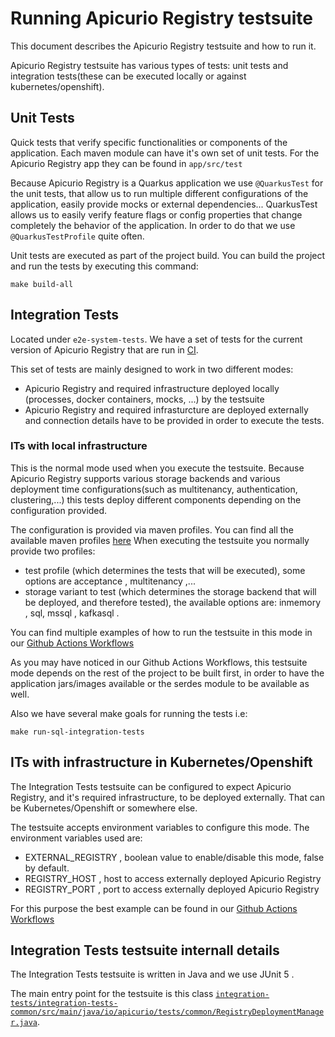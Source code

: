 # Running Apicurio Registry testsuite

This document describes the Apicurio Registry testsuite and how to run it.

Apicurio Registry testsuite has various types of tests: unit tests and integration tests(these can be executed locally or against kubernetes/openshift).

## Unit Tests

Quick tests that verify specific functionalities or components of the application. Each maven module can have it's own set of unit tests.
For the Apicurio Registry app they can be found in `app/src/test`

Because Apicurio Registry is a Quarkus application we use `@QuarkusTest` for the unit tests, that allow us to run multiple different configurations of 
the application, easily provide mocks or external dependencies... QuarkusTest allows us to easily verify feature flags or config properties that change completely the behavior of the application. In order to do that we use `@QuarkusTestProfile` quite often.

Unit tests are executed as part of the project build. You can build the project and run the tests by executing this command:
```
make build-all
```

## Integration Tests

Located under `e2e-system-tests`. We have a set of tests for the current version of Apicurio Registry that are run in [CI](.github/workflows/integration-tests.yaml).

This set of tests are mainly designed to work in two different modes:

+ Apicurio Registry and required infrastructure deployed locally (processes, docker containers, mocks, ...) by the testsuite
+ Apicurio Registry and required infrasturcture are deployed externally and connection details have to be provided in order to execute the tests.

### ITs with local infrastructure

This is the normal mode used when you execute the testsuite. Because Apicurio Registry supports various storage backends and various deployment time configurations(such as multitenancy, authentication, clustering,...) this tests deploy different components depending on the configuration provided.

The configuration is provided via maven profiles. You can find all the available maven profiles [here](e2e-system-tests/pom.xml)
When executing the testsuite you normally provide two profiles:
+ test profile (which determines the tests that will be executed), some options are acceptance , multitenancy ,...
+ storage variant to test (which determines the storage backend that will be deployed, and therefore tested), the available options are: inmemory , sql, mssql , kafkasql .

You can find multiple examples of how to run the testsuite in this mode in our [Github Actions Workflows](.github/workflows/integration-tests.yaml)

As you may have noticed in our Github Actions Workflows, this testsuite mode depends on the rest of the project to be built first, in order to have the application jars/images available or the serdes module to be available as well.

Also we have several make goals for running the tests i.e:
```
make run-sql-integration-tests
```


## ITs with infrastructure in Kubernetes/Openshift

The Integration Tests testsuite can be configured to expect Apicurio Registry, and it's required infrastructure, to be deployed externally. That can be Kubernetes/Openshift or somewhere else.

The testsuite accepts environment variables to configure this mode. The environment variables used are:
+ EXTERNAL_REGISTRY , boolean value to enable/disable this mode, false by default.
+ REGISTRY_HOST , host to access externally deployed Apicurio Registry
+ REGISTRY_PORT , port to access externally deployed Apicurio Registry

For this purpose the best example can be found in our [Github Actions Workflows](.github/workflows/kubernetes-tests.yaml)


## Integration Tests testsuite internall details

The Integration Tests testsuite is written in Java and we use JUnit 5 .

The main entry point for the testsuite is this class [`integration-tests/integration-tests-common/src/main/java/io/apicurio/tests/common/RegistryDeploymentManager.java`](integration-tests/integration-tests-common/src/main/java/io/apicurio/tests/common/RegistryFacade.java).

